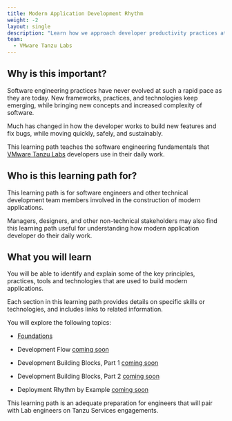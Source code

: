 ```yaml
---
title: Modern Application Development Rhythm
weight: -2
layout: single
description: "Learn how we approach developer productivity practices at VMware Tanzu Labs."
team:
  - VMware Tanzu Labs
---
```


## Why is this important?

Software engineering practices have never evolved at such a rapid pace
as they are today.
New frameworks, practices, and technologies keep emerging,
while bringing new concepts and increased complexity of software.

Much has changed in how the developer works to build new features and
fix bugs,
while moving quickly,
safely,
and sustainably.

This learning path teaches the software engineering fundamentals that
[VMware Tanzu Labs](https://tanzu.vmware.com/labs) developers use in
their daily work.

## Who is this learning path for?

This learning path is for software engineers and other technical
development team members involved in the construction of modern
applications.

Managers, designers, and other non-technical stakeholders may also find
this learning path useful for understanding how modern application
developer do their daily work.

## What you will learn

You will be able to identify and explain some of the key principles,
practices,
tools and technologies that are used to build modern applications.

Each section in this learning path provides details on specific skills
or technologies,
and includes links to related information.

You will explore the following topics:

-   [Foundations](/outcomes/application-development-rhythm/foundations/)

-   Development Flow
    [coming soon](https://github.com/vmware-tanzu/tanzu-dev-portal/issues/1096)

-   Development Building Blocks, Part 1
    [coming soon](https://github.com/vmware-tanzu/tanzu-dev-portal/issues/1092)

-   Development Building Blocks, Part 2
    [coming soon](https://github.com/vmware-tanzu/tanzu-dev-portal/issues/1093)

-   Deployment Rhythm by Example
    [coming soon](https://github.com/vmware-tanzu/tanzu-dev-portal/issues/1120)

This learning path is an adequate preparation for engineers that will
pair with Lab engineers on Tanzu Services engagements.
